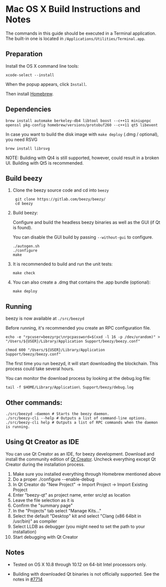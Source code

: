 Mac OS X Build Instructions and Notes
====================================
The commands in this guide should be executed in a Terminal application.
The built-in one is located in `/Applications/Utilities/Terminal.app`.

Preparation
-----------
Install the OS X command line tools:

`xcode-select --install`

When the popup appears, click `Install`.

Then install [Homebrew](http://brew.sh).

Dependencies
----------------------

    brew install automake berkeley-db4 libtool boost --c++11 miniupnpc openssl pkg-config homebrew/versions/protobuf260 --c++11 qt5 libevent

In case you want to build the disk image with `make deploy` (.dmg / optional), you need RSVG

    brew install librsvg

NOTE: Building with Qt4 is still supported, however, could result in a broken UI. Building with Qt5 is recommended.

Build beezy
------------------------

1. Clone the beezy source code and cd into `beezy`

        git clone https://gitlab.com/beezy/beezy/
        cd beezy

2.  Build beezy:

    Configure and build the headless beezy binaries as well as the GUI (if Qt is found).

    You can disable the GUI build by passing `--without-gui` to configure.

        ./autogen.sh
        ./configure
        make

3.  It is recommended to build and run the unit tests:

        make check

4.  You can also create a .dmg that contains the .app bundle (optional):

        make deploy

Running
-------

beezy is now available at `./src/beezyd`

Before running, it's recommended you create an RPC configuration file.

    echo -e "rpcuser=beezyrpc\nrpcpassword=$(xxd -l 16 -p /dev/urandom)" > "/Users/${USER}/Library/Application Support/beezy/beezy.conf"

    chmod 600 "/Users/${USER}/Library/Application Support/beezy/beezy.conf"

The first time you run beezyd, it will start downloading the blockchain. This process could take several hours.

You can monitor the download process by looking at the debug.log file:

    tail -f $HOME/Library/Application\ Support/beezy/debug.log

Other commands:
-------

    ./src/beezyd -daemon # Starts the beezy daemon.
    ./src/beezy-cli --help # Outputs a list of command-line options.
    ./src/beezy-cli help # Outputs a list of RPC commands when the daemon is running.

Using Qt Creator as IDE
------------------------
You can use Qt Creator as an IDE, for beezy development.
Download and install the community edition of [Qt Creator](https://www.qt.io/download/).
Uncheck everything except Qt Creator during the installation process.

1. Make sure you installed everything through Homebrew mentioned above
2. Do a proper ./configure --enable-debug
3. In Qt Creator do "New Project" -> Import Project -> Import Existing Project
4. Enter "beezy-qt" as project name, enter src/qt as location
5. Leave the file selection as it is
6. Confirm the "summary page"
7. In the "Projects" tab select "Manage Kits..."
8. Select the default "Desktop" kit and select "Clang (x86 64bit in /usr/bin)" as compiler
9. Select LLDB as debugger (you might need to set the path to your installation)
10. Start debugging with Qt Creator

Notes
-----

* Tested on OS X 10.8 through 10.12 on 64-bit Intel processors only.

* Building with downloaded Qt binaries is not officially supported. See the notes in [#7714](https://github.com/bitcoin/bitcoin/issues/7714)
